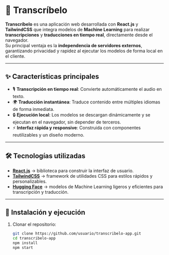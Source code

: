 # 📝 Transcríbelo  

**Transcríbelo** es una aplicación web desarrollada con **React.js** y **TailwindCSS** que integra modelos de **Machine Learning** para realizar **transcripciones** y **traducciones en tiempo real**, directamente desde el navegador.  
Su principal ventaja es la **independencia de servidores externos**, garantizando privacidad y rapidez al ejecutar los modelos de forma local en el cliente.  

---

## ✨ Características principales  

- 🎙️ **Transcripción en tiempo real**: Convierte automáticamente el audio en texto.  
- 🌍 **Traducción instantánea**: Traduce contenido entre múltiples idiomas de forma inmediata.  
- 🔒 **Ejecución local**: Los modelos se descargan dinámicamente y se ejecutan en el navegador, sin depender de terceros.  
- ⚡ **Interfaz rápida y responsive**: Construida con componentes reutilizables y un diseño moderno.  

---

## 🛠️ Tecnologías utilizadas  

- **[React.js](https://reactjs.org/)** → biblioteca para construir la interfaz de usuario.  
- **[TailwindCSS](https://tailwindcss.com/)** → framework de utilidades CSS para estilos rápidos y personalizables.  
- **[Hugging Face](https://huggingface.co/)** → modelos de Machine Learning ligeros y eficientes para transcripción y traducción.  

---

## 🚀 Instalación y ejecución  

1. Clonar el repositorio:  
   ```bash
   git clone https://github.com/usuario/transcribelo-app.git
   cd transcribelo-app
   npm install
   npm start
